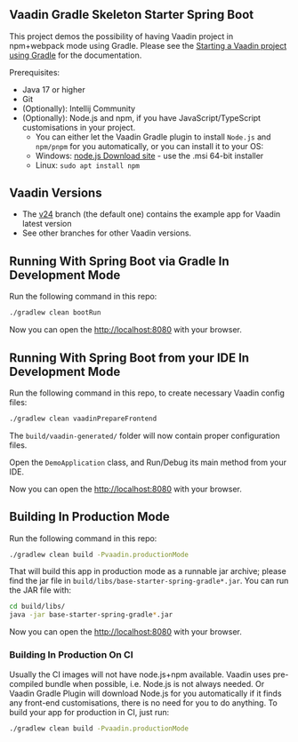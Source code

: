 #   

## Vaadin Gradle Skeleton Starter Spring Boot

This project demos the possibility of having Vaadin project in npm+webpack mode using Gradle.
Please see the [Starting a Vaadin project using Gradle](https://vaadin.com/docs/latest/guide/start/gradle) for the
documentation.

Prerequisites:

* Java 17 or higher
* Git
* (Optionally): Intellij Community
* (Optionally): Node.js and npm, if you have JavaScript/TypeScript customisations in your project.
    * You can either let the Vaadin Gradle plugin to install `Node.js` and `npm/pnpm` for you automatically, or you can
      install it to your OS:
    * Windows: [node.js Download site](https://nodejs.org/en/download/) - use the .msi 64-bit installer
    * Linux: `sudo apt install npm`

## Vaadin Versions

* The [v24](https://github.com/vaadin/base-starter-spring-gradle) branch (the default one) contains the example app for
  Vaadin latest version
* See other branches for other Vaadin versions.

## Running With Spring Boot via Gradle In Development Mode

Run the following command in this repo:

```bash
./gradlew clean bootRun
```

Now you can open the [http://localhost:8080](http://localhost:8080) with your browser.

## Running With Spring Boot from your IDE In Development Mode

Run the following command in this repo, to create necessary Vaadin config files:

```bash
./gradlew clean vaadinPrepareFrontend
```

The `build/vaadin-generated/` folder will now contain proper configuration files.

Open the `DemoApplication` class, and Run/Debug its main method from your IDE.

Now you can open the [http://localhost:8080](http://localhost:8080) with your browser.

## Building In Production Mode

Run the following command in this repo:

```bash
./gradlew clean build -Pvaadin.productionMode
```

That will build this app in production mode as a runnable jar archive; please find the jar file in
`build/libs/base-starter-spring-gradle*.jar`.
You can run the JAR file with:

```bash
cd build/libs/
java -jar base-starter-spring-gradle*.jar
```

Now you can open the [http://localhost:8080](http://localhost:8080) with your browser.

### Building In Production On CI

Usually the CI images will not have node.js+npm available. Vaadin uses pre-compiled bundle when possible, i.e. Node.js
is not always needed.
Or Vaadin Gradle Plugin will download Node.js for you automatically if it finds any front-end customisations, there is
no need for you to do anything.
To build your app for production in CI, just run:

```bash
./gradlew clean build -Pvaadin.productionMode
```
